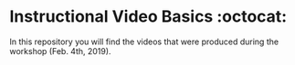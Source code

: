 # Instructional Video Basics :octocat:

In this repository you will find the videos that were produced during the workshop (Feb. 4th, 2019). 
